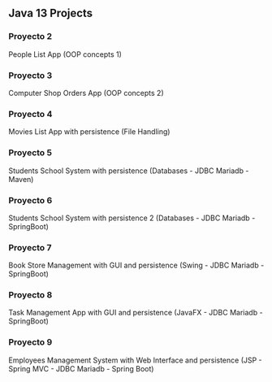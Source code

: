 
## Java 13 Projects

### Proyecto 2

People List App (OOP concepts 1)

### Proyecto 3

Computer Shop Orders App (OOP concepts 2)

### Proyecto 4

Movies List App with persistence (File Handling)

### Proyecto 5

Students School System with persistence (Databases - JDBC Mariadb - Maven)

### Proyecto 6

Students School System with persistence 2 (Databases - JDBC Mariadb - SpringBoot)

### Proyecto 7

Book Store Management with GUI and persistence (Swing - JDBC Mariadb - SpringBoot)

### Proyecto 8

Task Management App with GUI and persistence (JavaFX - JDBC Mariadb - SpringBoot)

### Proyecto 9

Employees Management System with Web Interface and persistence (JSP - Spring MVC - JDBC Mariadb - Spring Boot)
